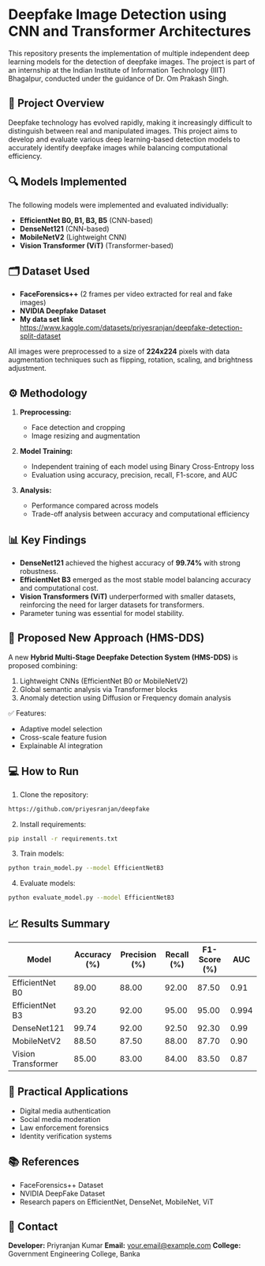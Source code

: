 # Deepfake Image Detection using CNN and Transformer Architectures

This repository presents the implementation of multiple independent deep learning models for the detection of deepfake images. The project is part of an internship at the Indian Institute of Information Technology (IIIT) Bhagalpur, conducted under the guidance of Dr. Om Prakash Singh.

## 📄 Project Overview

Deepfake technology has evolved rapidly, making it increasingly difficult to distinguish between real and manipulated images. This project aims to develop and evaluate various deep learning-based detection models to accurately identify deepfake images while balancing computational efficiency.

## 🔍 Models Implemented

The following models were implemented and evaluated individually:

* **EfficientNet B0, B1, B3, B5** (CNN-based)
* **DenseNet121** (CNN-based)
* **MobileNetV2** (Lightweight CNN)
* **Vision Transformer (ViT)** (Transformer-based)

## 🗂 Dataset Used

* **FaceForensics++** (2 frames per video extracted for real and fake images)
* **NVIDIA Deepfake Dataset**
* **My data set link** 
https://www.kaggle.com/datasets/priyesranjan/deepfake-detection-split-dataset

All images were preprocessed to a size of **224x224** pixels with data augmentation techniques such as flipping, rotation, scaling, and brightness adjustment.

## ⚙️ Methodology

1. **Preprocessing:**

   * Face detection and cropping
   * Image resizing and augmentation

2. **Model Training:**

   * Independent training of each model using Binary Cross-Entropy loss
   * Evaluation using accuracy, precision, recall, F1-score, and AUC

3. **Analysis:**

   * Performance compared across models
   * Trade-off analysis between accuracy and computational efficiency

## 📊 Key Findings

* **DenseNet121** achieved the highest accuracy of **99.74%** with strong robustness.
* **EfficientNet B3** emerged as the most stable model balancing accuracy and computational cost.
* **Vision Transformers (ViT)** underperformed with smaller datasets, reinforcing the need for larger datasets for transformers.
* Parameter tuning was essential for model stability.

## 🚀 Proposed New Approach (HMS-DDS)

A new **Hybrid Multi-Stage Deepfake Detection System (HMS-DDS)** is proposed combining:

1. Lightweight CNNs (EfficientNet B0 or MobileNetV2)
2. Global semantic analysis via Transformer blocks
3. Anomaly detection using Diffusion or Frequency domain analysis

✅ Features:

* Adaptive model selection
* Cross-scale feature fusion
* Explainable AI integration

## 💻 How to Run

1. Clone the repository:

```bash
https://github.com/priyesranjan/deepfake
```

2. Install requirements:

```bash
pip install -r requirements.txt
```

3. Train models:

```bash
python train_model.py --model EfficientNetB3
```

4. Evaluate models:

```bash
python evaluate_model.py --model EfficientNetB3
```

## 📈 Results Summary

| Model              | Accuracy (%) | Precision (%) | Recall (%) | F1-Score (%) | AUC   |
| ------------------ | ------------ | ------------- | ---------- | ------------ | ----- |
| EfficientNet B0    | 89.00        | 88.00         | 92.00      | 87.50        | 0.91  |
| EfficientNet B3    | 93.20        | 92.00         | 95.00      | 95.00        | 0.994 |
| DenseNet121        | 99.74        | 92.00         | 92.50      | 92.30        | 0.99  |
| MobileNetV2        | 88.50        | 87.50         | 88.00      | 87.70        | 0.90  |
| Vision Transformer | 85.00        | 83.00         | 84.00      | 83.50        | 0.87  |

## 📌 Practical Applications

* Digital media authentication
* Social media moderation
* Law enforcement forensics
* Identity verification systems

## 📚 References

* FaceForensics++ Dataset
* NVIDIA DeepFake Dataset
* Research papers on EfficientNet, DenseNet, MobileNet, ViT

## 📧 Contact

**Developer:** Priyranjan Kumar
**Email:** [your.email@example.com](mailto:your.email@example.com)
**College:** Government Engineering College, Banka
